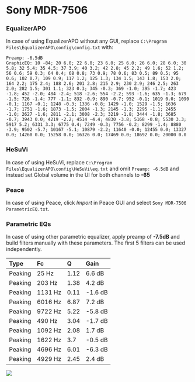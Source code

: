 # Sony MDR-7506

### EqualizerAPO
In case of using EqualizerAPO without any GUI, replace `C:\Program Files\EqualizerAPO\config\config.txt`
with:
```
Preamp: -6.5dB
GraphicEQ: 10 -84; 20 6.0; 22 6.0; 23 6.0; 25 6.0; 26 6.0; 28 6.0; 30 5.8; 32 5.4; 35 4.5; 37 3.9; 40 3.2; 42 2.8; 45 2.2; 49 1.6; 52 1.2; 56 0.6; 59 0.3; 64 0.4; 68 0.8; 73 0.9; 78 0.6; 83 0.5; 89 0.5; 95 0.6; 102 0.7; 109 0.9; 117 1.2; 125 1.3; 134 1.5; 143 1.8; 153 2.0; 164 2.2; 175 2.4; 188 2.6; 201 2.8; 215 2.9; 230 2.9; 246 2.5; 263 2.0; 282 1.5; 301 1.1; 323 0.3; 345 -0.3; 369 -1.0; 395 -1.7; 423 -1.8; 452 -2.0; 484 -2.4; 518 -2.6; 554 -2.2; 593 -1.6; 635 -1.3; 679 -1.5; 726 -1.4; 777 -1.1; 832 -0.9; 890 -0.7; 952 -0.1; 1019 0.0; 1090 -0.1; 1167 -0.1; 1248 -0.3; 1336 -0.8; 1429 -1.0; 1529 -1.5; 1636 -1.7; 1751 -1.6; 1873 -1.5; 2004 -1.3; 2145 -1.3; 2295 -1.1; 2455 -1.0; 2627 -1.6; 2811 -2.1; 3008 -2.3; 3219 -1.8; 3444 -1.8; 3685 -0.7; 3943 0.0; 4219 -2.2; 4514 -4.4; 4830 -3.8; 5168 -0.8; 5530 3.3; 5917 5.2; 6331 3.3; 6775 0.4; 7249 -0.3; 7756 -0.2; 8299 -1.4; 8880 -3.9; 9502 -5.7; 10167 -5.1; 10879 -2.2; 11640 -0.0; 12455 0.0; 13327 0.0; 14260 0.0; 15258 0.0; 16326 0.0; 17469 0.0; 18692 0.0; 20000 0.0
```

### HeSuVi
In case of using HeSuVi, replace `C:\Program Files\EqualizerAPO\config\HeSuVi\eq.txt` and omit `Preamp:
-6.5dB` and instead set Global volume in the UI for both channels to **-65**

### Peace
In case of using Peace, click *Import* in Peace GUI and select `Sony MDR-7506 ParametricEQ.txt`.

### Parametric EQs
In case of using other parametric equalizer, apply preamp of **-7.5dB** and build filters manually with
these parameters. The first 5 filters can be used independently.

| Type    | Fc      |    Q | Gain    |
|:--------|:--------|:-----|:--------|
| Peaking | 25 Hz   | 1.12 | 6.6 dB  |
| Peaking | 203 Hz  | 1.38 | 4.2 dB  |
| Peaking | 1131 Hz | 0.11 | -1.6 dB |
| Peaking | 6016 Hz | 6.87 | 7.2 dB  |
| Peaking | 9722 Hz | 5.22 | -5.8 dB |
| Peaking | 490 Hz  | 3.04 | -1.7 dB |
| Peaking | 1092 Hz | 2.08 | 1.7 dB  |
| Peaking | 1622 Hz | 3.7  | -0.5 dB |
| Peaking | 4696 Hz | 6.01 | -6.3 dB |
| Peaking | 4929 Hz | 2.45 | 2.4 dB  |

![](https://raw.githubusercontent.com/jaakkopasanen/AutoEq/master/results/headphonecom/sbaf-serious/Sony%20MDR-7506/Sony%20MDR-7506.png)